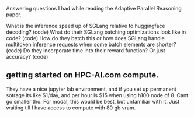 Answering questions I had while reading the Adaptive Parallel Reasoning paper.

What is the inference speed up of SGLang relative to huggingface decoding? (code)
What do their SGLang batching optimizations look like in code? (code)
How do they batch this or how does SGLang handle multitoken inference requests when some batch elements are shorter? (code)
Do they incorporate time into their reward function? Or just accuracy? (code)

## getting started on HPC-AI.com compute.
They have a nice jupyter lab environment, and if you set up permanent sotrage its like $1/day, and per hour is $15 when using h100 node of 8. Cant go smaller tho. For modal, this would be best, but unfamiliar with it. Just waiting till I have access to compute with 80 gb vram.